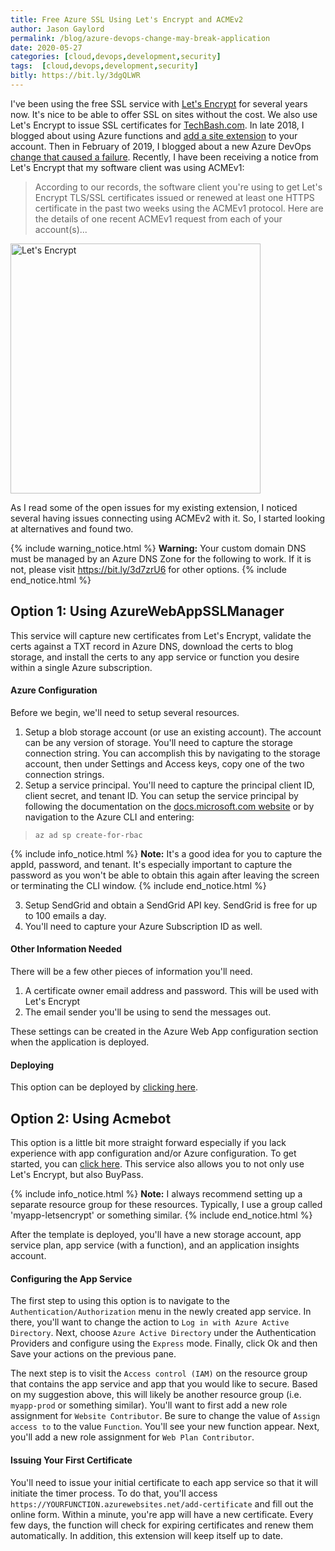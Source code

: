 ```yaml
---
title: Free Azure SSL Using Let's Encrypt and ACMEv2
author: Jason Gaylord
permalink: /blog/azure-devops-change-may-break-application
date: 2020-05-27
categories: [cloud,devops,development,security]
tags:  [cloud,devops,development,security]
bitly: https://bit.ly/3dgQLWR
---
```


I've been using the free SSL service with [Let's Encrypt](https://jasong.us/2pX9nUA) for several years now. It's nice to be able to offer SSL on sites without the cost. We also use Let's Encrypt to issue SSL certificates for [TechBash.com](https://jasong.us/tb). In late 2018, I blogged about using Azure functions and [add a site extension](https://bit.ly/2ZBHggD) to your account. Then in February of 2019, I blogged about a new Azure DevOps [change that caused a failure](https://bit.ly/2X1IJLt). Recently, I have been receiving a notice from Let's Encrypt that my software client was using ACMEv1:

> According to our records, the software client you're using to get Let's Encrypt TLS/SSL certificates issued or renewed at least one HTTPS certificate in the past two weeks using the ACMEv1 protocol. Here are the details of one recent ACMEv1 request from each of your account(s)...

<a href="https://cdn.jasongaylord.com/images/2020/05/27/lets-encrypt.jpg"><img src="https://cdn.jasongaylord.com/images/2020/05/27/lets-encrypt.jpg" alt="Let's Encrypt" style="width:400px;" /></a>

As I read some of the open issues for my existing extension, I noticed several having issues connecting using ACMEv2 with it. So, I started looking at alternatives and found two.

{% include warning_notice.html %}
<strong>Warning:</strong> Your custom domain DNS must be managed by an Azure DNS Zone for the following to work. If it is not, please visit <a href="https://bit.ly/3d7zrU6">https://bit.ly/3d7zrU6</a> for other options.
{% include end_notice.html %}

## Option 1: Using AzureWebAppSSLManager
This service will capture new certificates from Let's Encrypt, validate the certs against a TXT record in Azure DNS, download the certs to blog storage, and install the certs to any app service or function you desire within a single Azure subscription.

#### Azure Configuration
Before we begin, we'll need to setup several resources. 

1. Setup a blob storage account (or use an existing account). The account can be any version of storage. You'll need to capture the storage connection string. You can accomplish this by navigating to the storage account, then under Settings and Access keys, copy one of the two connection strings.
2. Setup a service principal. You'll need to capture the principal client ID, client secret, and tenant ID. You can setup the service principal by following the documentation on the [docs.microsoft.com website](https://jasong.us/2NOFBuy) or by navigation to the Azure CLI and entering:

> ```
> az ad sp create-for-rbac
> ```

{% include info_notice.html %}
<strong>Note:</strong> It's a good idea for you to capture the appId, password, and tenant. It's especially important to capture the password as you won't be able to obtain this again after leaving the screen or terminating the CLI window.
{% include end_notice.html %}

3. Setup SendGrid and obtain a SendGrid API key. SendGrid is free for up to 100 emails a day. 
4. You'll need to capture your Azure Subscription ID as well.

#### Other Information Needed
There will be a few other pieces of information you'll need.

1. A certificate owner email address and password. This will be used with Let's Encrypt
2. The email sender you'll be using to send the messages out.

These settings can be created in the Azure Web App configuration section when the application is deployed.

#### Deploying
This option can be deployed by [clicking here](https://portal.azure.com/#create/Microsoft.Template/uri/https%3A%2F%2Fraw.githubusercontent.com%2Fn3wt0n%2FAzureWebAppSSLManager%2Fmaster%2FARM%2520Template%2Ftemplate.json). 

## Option 2: Using Acmebot
This option is a little bit more straight forward especially if you lack experience with app configuration and/or Azure configuration. To get started, you can [click here](https://portal.azure.com/#create/Microsoft.Template/uri/https%3A%2F%2Fraw.githubusercontent.com%2Fshibayan%2Fappservice-acmebot%2Fmaster%2Fazuredeploy.json). This service also allows you to not only use Let's Encrypt, but also BuyPass. 

{% include info_notice.html %}
<strong>Note:</strong> I always recommend setting up a separate resource group for these resources. Typically, I use a group called 'myapp-letsencrypt' or something similar.
{% include end_notice.html %}

After the template is deployed, you'll have a new storage account, app service plan, app service (with a function), and an application insights account. 

#### Configuring the App Service
The first step to using this option is to navigate to the `Authentication/Authorization` menu in the newly created app service. In there, you'll want to change the action to `Log in with Azure Active Directory`. Next, choose `Azure Active Directory` under the Authentication Providers and configure using the `Express` mode. Finally, click Ok and then Save your actions on the previous pane. 

The next step is to visit the `Access control (IAM)` on the resource group that contains the app service and app that you would like to secure. Based on my suggestion above, this will likely be another resource group (i.e. `myapp-prod` or something similar). You'll want to first add a new role assignment for `Website Contributor`. Be sure to change the value of `Assign access to` to the value `Function`. You'll see your new function appear. Next, you'll add a new role assignment for `Web Plan Contributor`. 

#### Issuing Your First Certificate
You'll need to issue your initial certificate to each app service so that it will initiate the timer process. To do that, you'll access `https://YOURFUNCTION.azurewebsites.net/add-certificate` and fill out the online form. Within a minute, you're app will have a new certificate. Every few days, the function will check for expiring certificates and renew them automatically. In addition, this extension will keep itself up to date.